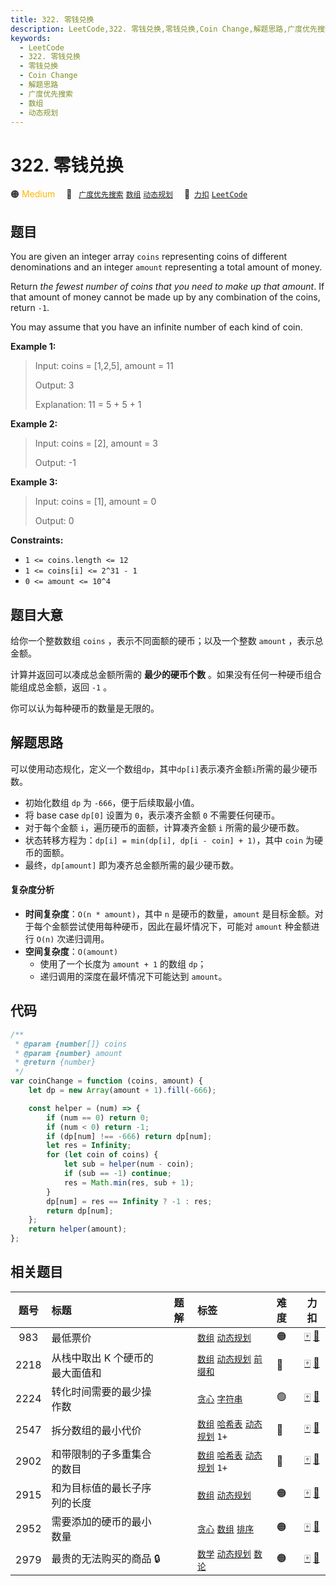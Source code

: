 ```yaml
---
title: 322. 零钱兑换
description: LeetCode,322. 零钱兑换,零钱兑换,Coin Change,解题思路,广度优先搜索,数组,动态规划
keywords:
  - LeetCode
  - 322. 零钱兑换
  - 零钱兑换
  - Coin Change
  - 解题思路
  - 广度优先搜索
  - 数组
  - 动态规划
---
```


# 322. 零钱兑换

🟠 <font color=#ffb800>Medium</font>&emsp; 🔖&ensp; [`广度优先搜索`](/tag/breadth-first-search.md) [`数组`](/tag/array.md) [`动态规划`](/tag/dynamic-programming.md)&emsp; 🔗&ensp;[`力扣`](https://leetcode.cn/problems/coin-change) [`LeetCode`](https://leetcode.com/problems/coin-change)

## 题目

You are given an integer array `coins` representing coins of different
denominations and an integer `amount` representing a total amount of money.

Return _the fewest number of coins that you need to make up that amount_. If
that amount of money cannot be made up by any combination of the coins, return
`-1`.

You may assume that you have an infinite number of each kind of coin.

**Example 1:**

> Input: coins = [1,2,5], amount = 11
>
> Output: 3
>
> Explanation: 11 = 5 + 5 + 1

**Example 2:**

> Input: coins = [2], amount = 3
>
> Output: -1

**Example 3:**

> Input: coins = [1], amount = 0
>
> Output: 0

**Constraints:**

- `1 <= coins.length <= 12`
- `1 <= coins[i] <= 2^31 - 1`
- `0 <= amount <= 10^4`

## 题目大意

给你一个整数数组 `coins` ，表示不同面额的硬币；以及一个整数 `amount` ，表示总金额。

计算并返回可以凑成总金额所需的 **最少的硬币个数** 。如果没有任何一种硬币组合能组成总金额，返回 `-1` 。

你可以认为每种硬币的数量是无限的。

## 解题思路

可以使用动态规化，定义一个数组`dp`，其中`dp[i]`表示凑齐金额`i`所需的最少硬币数。

- 初始化数组 `dp` 为 `-666`，便于后续取最小值。
- 将 base case `dp[0]` 设置为 `0`，表示凑齐金额 `0` 不需要任何硬币。
- 对于每个金额 `i`，遍历硬币的面额，计算凑齐金额 `i` 所需的最少硬币数。
- 状态转移方程为：`dp[i] = min(dp[i], dp[i - coin] + 1)`，其中 `coin` 为硬币的面额。
- 最终，`dp[amount]` 即为凑齐总金额所需的最少硬币数。

#### 复杂度分析

- **时间复杂度**：`O(n * amount)`，其中 `n` 是硬币的数量，`amount` 是目标金额。对于每个金额尝试使用每种硬币，因此在最坏情况下，可能对 `amount` 种金额进行 `O(n)` 次递归调用。
- **空间复杂度**：`O(amount)`
  - 使用了一个长度为 `amount + 1` 的数组 `dp`；
  - 递归调用的深度在最坏情况下可能达到 `amount`。

## 代码

```javascript
/**
 * @param {number[]} coins
 * @param {number} amount
 * @return {number}
 */
var coinChange = function (coins, amount) {
	let dp = new Array(amount + 1).fill(-666);

	const helper = (num) => {
		if (num == 0) return 0;
		if (num < 0) return -1;
		if (dp[num] !== -666) return dp[num];
		let res = Infinity;
		for (let coin of coins) {
			let sub = helper(num - coin);
			if (sub == -1) continue;
			res = Math.min(res, sub + 1);
		}
		dp[num] = res == Infinity ? -1 : res;
		return dp[num];
	};
	return helper(amount);
};
```

## 相关题目

<!-- prettier-ignore -->
| 题号 | 标题 | 题解 | 标签 | 难度 | 力扣 |
| :------: | :------ | :------: | :------ | :------ | :------: |
| 983 | 最低票价 |  |  [`数组`](/tag/array.md) [`动态规划`](/tag/dynamic-programming.md) | 🟠 | [🀄️](https://leetcode.cn/problems/minimum-cost-for-tickets) [🔗](https://leetcode.com/problems/minimum-cost-for-tickets) |
| 2218 | 从栈中取出 K 个硬币的最大面值和 |  |  [`数组`](/tag/array.md) [`动态规划`](/tag/dynamic-programming.md) [`前缀和`](/tag/prefix-sum.md) | 🔴 | [🀄️](https://leetcode.cn/problems/maximum-value-of-k-coins-from-piles) [🔗](https://leetcode.com/problems/maximum-value-of-k-coins-from-piles) |
| 2224 | 转化时间需要的最少操作数 |  |  [`贪心`](/tag/greedy.md) [`字符串`](/tag/string.md) | 🟢 | [🀄️](https://leetcode.cn/problems/minimum-number-of-operations-to-convert-time) [🔗](https://leetcode.com/problems/minimum-number-of-operations-to-convert-time) |
| 2547 | 拆分数组的最小代价 |  |  [`数组`](/tag/array.md) [`哈希表`](/tag/hash-table.md) [`动态规划`](/tag/dynamic-programming.md) `1+` | 🔴 | [🀄️](https://leetcode.cn/problems/minimum-cost-to-split-an-array) [🔗](https://leetcode.com/problems/minimum-cost-to-split-an-array) |
| 2902 | 和带限制的子多重集合的数目 |  |  [`数组`](/tag/array.md) [`哈希表`](/tag/hash-table.md) [`动态规划`](/tag/dynamic-programming.md) `1+` | 🔴 | [🀄️](https://leetcode.cn/problems/count-of-sub-multisets-with-bounded-sum) [🔗](https://leetcode.com/problems/count-of-sub-multisets-with-bounded-sum) |
| 2915 | 和为目标值的最长子序列的长度 |  |  [`数组`](/tag/array.md) [`动态规划`](/tag/dynamic-programming.md) | 🟠 | [🀄️](https://leetcode.cn/problems/length-of-the-longest-subsequence-that-sums-to-target) [🔗](https://leetcode.com/problems/length-of-the-longest-subsequence-that-sums-to-target) |
| 2952 | 需要添加的硬币的最小数量 |  |  [`贪心`](/tag/greedy.md) [`数组`](/tag/array.md) [`排序`](/tag/sorting.md) | 🟠 | [🀄️](https://leetcode.cn/problems/minimum-number-of-coins-to-be-added) [🔗](https://leetcode.com/problems/minimum-number-of-coins-to-be-added) |
| 2979 | 最贵的无法购买的商品 🔒 |  |  [`数学`](/tag/math.md) [`动态规划`](/tag/dynamic-programming.md) [`数论`](/tag/number-theory.md) | 🟠 | [🀄️](https://leetcode.cn/problems/most-expensive-item-that-can-not-be-bought) [🔗](https://leetcode.com/problems/most-expensive-item-that-can-not-be-bought) |
